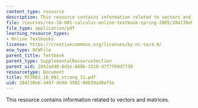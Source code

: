 ```yaml
---
content_type: resource
description: This resource contains information related to vectors and matrices.
file: /courses/res-18-001-calculus-online-textbook-spring-2005/284138eb3497de9839010db39ad8ef5a_MITRES_18_001_strang_11.pdf
file_type: application/pdf
learning_resource_types:
- Online Textbooks
license: https://creativecommons.org/licenses/by-nc-sa/4.0/
ocw_type: OCWFile
parent_title: Textbook
parent_type: SupplementalResourceSection
parent_uid: 2842add0-8d1e-680b-3318-d7f7f69d7739
resourcetype: Document
title: MITRES_18_001_strang_11.pdf
uid: 284138eb-3497-de98-3901-0db39ad8ef5a
---
```

This resource contains information related to vectors and matrices.